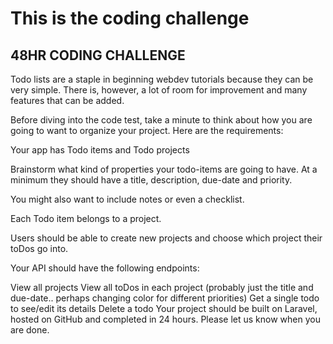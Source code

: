 # This is the coding challenge

## 48HR CODING CHALLENGE

Todo lists are a staple in beginning webdev tutorials because they can be very simple. There is, however, a lot of room for improvement and many features that can be added.

Before diving into the code test, take a minute to think about how you are going to want to organize your project. Here are the requirements:

Your app has Todo items and Todo projects

Brainstorm what kind of properties your todo-items are going to have. At a minimum they should have a title, description, due-date and priority.

You might also want to include notes or even a checklist.

Each Todo item belongs to a project.

Users should be able to create new projects and choose which project their toDos go into.

Your API should have the following endpoints:

View all projects
View all toDos in each project (probably just the title and due-date.. perhaps changing color for different priorities)
Get a single todo to see/edit its details
Delete a todo
Your project should be built on Laravel, hosted on GitHub and completed in 24 hours. Please let us know when you are done.
